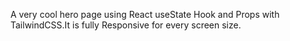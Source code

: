 A very cool hero page using React useState Hook and Props with TailwindCSS.It is fully Responsive for every screen size. 

